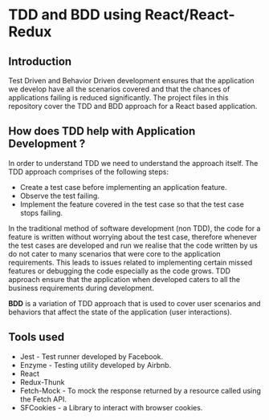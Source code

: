 # TDD and BDD using React/React-Redux

## Introduction
Test Driven and Behavior Driven development ensures that the application we develop have all the scenarios covered and that the chances of applications failing is reduced significantly. The project files in this repository cover the TDD and BDD approach for a React based application.

## How does TDD help with Application Development ?
In order to understand TDD we need to understand the approach itself. The TDD approach comprises of the following steps:

- Create a test case before implementing an application feature.
- Observe the test failing.
- Implement the feature covered in the test case so that the test case stops failing.

In the traditional method of software development (non TDD), the code for a feature is written without worrying about the test case, therefore whenever the test cases are developed and run we realise that the code written by us do not cater to many scenarios that were core to the application requirements. This leads to issues related to implementing certain missed features or debugging the code especially as the code grows. TDD approach ensure that the application when developed caters to all the business requirements during development.

**BDD** is a variation of TDD approach that is used to cover user scenarios and behaviors that affect the state of the application (user interactions).

## Tools used
 - Jest - Test runner developed by Facebook.
 - Enzyme - Testing utility developed by Airbnb.
 - React
 - Redux-Thunk
 - Fetch-Mock - To mock the response returned by a resource called using the Fetch API.
 - SFCookies - a Library to interact with browser cookies.